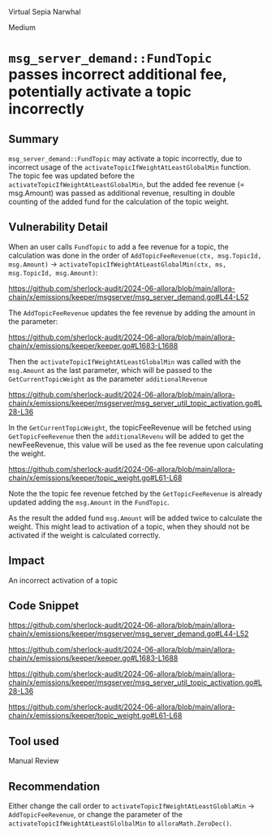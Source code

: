 Virtual Sepia Narwhal

Medium

# `msg_server_demand::FundTopic` passes incorrect additional fee, potentially activate a topic incorrectly

## Summary

`msg_server_demand::FundTopic` may activate a topic incorrectly, due to incorrect usage of the `activateTopicIfWeightAtLeastGlobalMin` function. The topic fee was updated before the `activateTopicIfWeightAtLeastGlobalMin`, but the added fee revenue (= msg.Amount) was passed as additional revenue, resulting in double counting of the added fund for the calculation of the topic weight.


## Vulnerability Detail

When an user calls `FundTopic` to add a fee revenue for a topic, the calculation was done in the order of `AddTopicFeeRevenue(ctx, msg.TopicId, msg.Amount)` -> `activateTopicIfWeightAtLeastGlobalMin(ctx, ms, msg.TopicId, msg.Amount)`:

https://github.com/sherlock-audit/2024-06-allora/blob/main/allora-chain/x/emissions/keeper/msgserver/msg_server_demand.go#L44-L52

The `AddTopicFeeRevenue` updates the fee revenue by adding the amount in the parameter:

https://github.com/sherlock-audit/2024-06-allora/blob/main/allora-chain/x/emissions/keeper/keeper.go#L1683-L1688

Then the `activateTopicIfWeightAtLeastGlobalMin` was called with the `msg.Amount` as the last parameter, which will be passed to the `GetCurrentTopicWeight` as the parameter `additionalRevenue`

https://github.com/sherlock-audit/2024-06-allora/blob/main/allora-chain/x/emissions/keeper/msgserver/msg_server_util_topic_activation.go#L28-L36

In the `GetCurrentTopicWeight`, the topicFeeRevenue will be fetched using `GetTopicFeeRevenue` then the `additionalRevenu` will be added to get the newFeeRevenue, this value will be used as the fee revenue upon calculating the weight.

https://github.com/sherlock-audit/2024-06-allora/blob/main/allora-chain/x/emissions/keeper/topic_weight.go#L61-L68

Note the the topic fee revenue fetched by the `GetTopicFeeRevenue` is already updated adding the `msg.Amount` in the `FundTopic`.

As the result the added fund `msg.Amount` will be added twice to calculate the weight. This might lead to activation of a topic, when they should not be activated if the weight is calculated correctly.

## Impact

An incorrect activation of a topic

## Code Snippet

https://github.com/sherlock-audit/2024-06-allora/blob/main/allora-chain/x/emissions/keeper/msgserver/msg_server_demand.go#L44-L52

https://github.com/sherlock-audit/2024-06-allora/blob/main/allora-chain/x/emissions/keeper/keeper.go#L1683-L1688

https://github.com/sherlock-audit/2024-06-allora/blob/main/allora-chain/x/emissions/keeper/msgserver/msg_server_util_topic_activation.go#L28-L36

https://github.com/sherlock-audit/2024-06-allora/blob/main/allora-chain/x/emissions/keeper/topic_weight.go#L61-L68

## Tool used

Manual Review

## Recommendation

Either change the call order to `activateTopicIfWeightAtLeastGloblaMin` -> `AddTopicFeeRevenue`,
or change the parameter of the `activateTopicIfWeightAtLeastGlolbalMin` to `alloraMath.ZeroDec()`.

